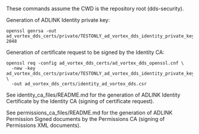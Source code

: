 These commands assume the CWD is the repository root (dds-security).

Generation of ADLINK Identity private key:

    openssl genrsa -out ad_vortex_dds_certs/private/TESTONLY_ad_vortex_dds_identity_private_key.pem 2048

Generation of certificate request to be signed by the Identity CA:

    openssl req -config ad_vortex_dds_certs/ad_vortex_dds_openssl.cnf \
      -new -key ad_vortex_dds_certs/private/TESTONLY_ad_vortex_dds_identity_private_key.pem \
      -out ad_vortex_dds_certs/identity_ad_vortex_dds.csr

See identity_ca_files/README.md for the generation of ADLINK Identity Certificate by the Identity CA (signing of certificate request).

See permissions_ca_files/README.md for the generation of ADLINK Permission Signed documents by the Permissions CA (signing of Permissions XML documents).
